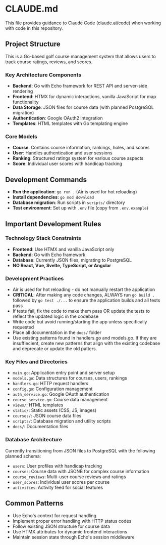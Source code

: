 # CLAUDE.md

This file provides guidance to Claude Code (claude.ai/code) when working with code in this repository.

## Project Structure

This is a Go-based golf course management system that allows users to track course ratings, reviews, and scores.

### Key Architecture Components

- **Backend**: Go with Echo framework for REST API and server-side rendering
- **Frontend**: HTMX for dynamic interactions, vanilla JavaScript for map functionality
- **Data Storage**: JSON files for course data (with planned PostgreSQL migration)
- **Authentication**: Google OAuth2 integration
- **Templates**: HTML templates with Go templating engine

### Core Models

- **Course**: Contains course information, rankings, holes, and scores
- **User**: Handles authentication and user sessions
- **Ranking**: Structured ratings system for various course aspects
- **Score**: Individual user scores with handicap tracking

## Development Commands

- **Run the application**: `go run .` (Air is used for hot reloading)
- **Install dependencies**: `go mod download`
- **Database migration**: Run scripts in `scripts/` directory
- **Test environment**: Set up with `.env` file (copy from `.env.example`)

## Important Development Rules

### Technology Stack Constraints
- **Frontend**: Use HTMX and vanilla JavaScript only
- **Backend**: Go with Echo framework
- **Database**: Currently JSON files, migrating to PostgreSQL
- **NO React, Vue, Svelte, TypeScript, or Angular**

### Development Practices
- Air is used for hot reloading - do not manually restart the application
- **CRITICAL**: After making any code changes, ALWAYS run `go build .` followed by `go test ./...` to ensure the application builds and all tests pass
- If tests fail, fix the code to make them pass OR update the tests to reflect the updated logic in the codebase
- Write code but avoid running/starting the app unless specifically requested
- Place all documentation in the `docs/` folder
- Use existing patterns found in handlers.go and models.go. If they are insuffiecient, create new patterns that align with the existing codebase and deprecate or update the old patters.

### Key Files and Directories

- `main.go`: Application entry point and server setup
- `models.go`: Data structures for courses, users, rankings
- `handlers.go`: HTTP request handlers
- `config.go`: Configuration management
- `auth_service.go`: Google OAuth authentication
- `course_service.go`: Course data management
- `views/`: HTML templates
- `static/`: Static assets (CSS, JS, images)
- `courses/`: JSON course data files
- `scripts/`: Database migration and utility scripts
- `docs/`: Documentation files

### Database Architecture

Currently transitioning from JSON files to PostgreSQL with the following planned schema:
- `users`: User profiles with handicap tracking
- `courses`: Course data with JSONB for complex course information
- `course_reviews`: Multi-user course reviews and ratings
- `user_scores`: Individual user scores per course
- `activities`: Activity feed for social features

## Common Patterns

- Use Echo's context for request handling
- Implement proper error handling with HTTP status codes
- Follow existing JSON structure for course data
- Use HTMX attributes for dynamic frontend interactions
- Maintain session state through Echo's session middleware